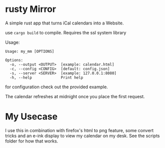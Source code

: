 # rusty Mirror

A simple rust app that turns iCal calendars into a Website.

use `cargo build` to compile. Requires the ssl system library

Usage:

```
Usage: my_mm [OPTIONS]

Options:
  -o, --output <OUTPUT>  [example: calendar.html]
  -c, --config <CONFIG>  [default: config.json]
  -s, --server <SERVER>  [example: 127.0.0.1:8080]
  -h, --help             Print help
```

for configuration check out the provided example.

The calendar refreshes at midnight once you place the first request.

# My Usecase

I use this in combination with firefox's html to png feature, some convert tricks and an e-ink display to view my calendar on my desk. See the scripts folder for how that works.
